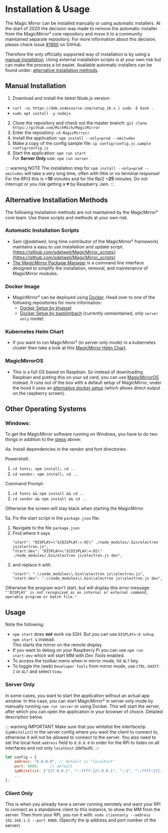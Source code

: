 # Installation & Usage

The Magic Mirror can be installed manually or using automatic installers. At the start of 2020 the decision was made to remove the automatic installer from the MagicMirror² core repository and move it to a community maintained separate repository. For more information about this decision, please check issue [#1860](https://github.com/MichMich/MagicMirror/issues/1860) on GitHub.

Therefore the only officially supported way of installation is by using a [manual installation](#manual-installation). Using external installation scripts is at your own risk but can make the process a lot easier. Available automatic installers can be found under: [alternative installation methods](#alternative-installation-methods).

## Manual Installation
1. Download and install the latest *Node.js* version:
- `curl -sL https://deb.nodesource.com/setup_16.x | sudo -E bash -`
- `sudo apt install -y nodejs`
2. Clone the repository and check out the master branch: `git clone https://github.com/MichMich/MagicMirror`
3. Enter the repository: `cd MagicMirror/`
4. Install the application: `npm install --only=prod --omit=dev`
5. Make a copy of the config sample file: `cp config/config.js.sample config/config.js`
6. Start the application: `npm run start` \
   For **Server Only** use: `npm run server` .

::: warning NOTE
The installation step for `npm install --only=prod --omit=dev` will take a very long time, often with little or no terminal response! For the RPi3 this is **~10** minutes and for the Rpi2 **~25** minutes. Do not interrupt or you risk getting a :broken_heart: by Raspberry Jam.
:::

## Alternative Installation Methods
The following installation methods are not maintained by the MagicMirror² core team. Use these scripts and methods at your own risk.

### Automatic Installation Scripts
- Sam (@sdetweil, long time contributor of the MagicMirror² framework) maintains a easy to use installation and update script: [https://github.com/sdetweil/MagicMirror_scripts](https://github.com/sdetweil/MagicMirror_scripts)
- [The MagicMirror Package Manager](https://github.com/Bee-Mar/mmpm) is a command line interface designed to simplify the installation, removal, and maintenance of MagicMirror modules.

### Docker Image
- MagicMirror² can be deployed using [Docker](https://docker.com). Head over to one of the following repositories for more information:
  - [Docker Setup by khassel](https://gitlab.com/khassel/magicmirror)
  - [Docker Setup by bastilimbach](https://github.com/bastilimbach/docker-MagicMirror) (currently unmaintained, only `server only` mode)

### Kubernetes Helm Chart
- If you want to run MagicMirror² (in server only mode) in a kubernetes cluster then take a look at this [MagicMirror Helm Chart](https://gitlab.com/khassel/magicmirror-helm).

### MagicMirrorOS
- This is a full OS based on Raspbian. So instead of downloading Raspbian and putting this on your sd card, you can use [MagicMirrorOS](https://github.com/guysoft/MagicMirrorOS) instead. It runs out of the box with a default setup of MagicMirror, under the hood it uses an [alternative docker setup](https://gitlab.com/khassel/magicmirror) (which allows direct output on the raspberry screen).

## Other Operating Systems

### Windows: 

To get the MagicMirror software running on Windows, you have to do two things in addition to the [steps](#manual-installation) above:

4a. Install dependencies in the vendor and font directories:

  Powershell:
  
  1. `cd fonts; npm install; cd ..`
  2. `cd vendor; npm install; cd ..`
    
  Command Prompt:
  
  1. `cd fonts && npm install && cd ..`
  2. `cd vendor && npm install && cd ..`
    
Otherwise the screen will stay black when starting the MagicMirror.

5a. Fix the start script in the `package.json` file:

  1. Navigate to the file `package.json`
  2. Find where it says 
	  ```
	  "start": "DISPLAY=\"${DISPLAY:=:0}\" ./node_modules/.bin/electron js/electron.js",
	  "start:dev": "DISPLAY=\"${DISPLAY:=:0}\" ./node_modules/.bin/electron js/electron.js dev",  
	  ```
  3. and replace it with 
	  ```
	  "start": ".\\node_modules\\.bin\\electron js\\electron.js",
	  "start:dev": ".\\node_modules\\.bin\\electron js\\electron.js dev",
	  ``` 

Otherwise the program won't start, but will display this error message: 
`"'DISPLAY' is not recognized as an internal or external command, operable program or batch file."`

## Usage
Note the following:

- `npm start` does **not** work via SSH. But you can use `DISPLAY=:0 nohup npm start &` instead. \
  This starts the mirror on the remote display.
- If you want to debug on your Raspberry Pi you can use `npm run start:dev` which will start MM with *Dev Tools* enabled.
- To access the toolbar menu when in mirror mode, hit `ALT` key.
- To toggle the (web) `Developer Tools` from mirror mode, use `CTRL-SHIFT-I` or `ALT` and select `View`.

### Server Only

In some cases, you want to start the application without an actual app window. In this case, you can start MagicMirror² in server only mode by manually running `npm run server` or using Docker. This will start the server, after which you can open the application in your browser of choice. Detailed description below.

::: warning IMPORTANT
Make sure that you whitelist the interface/ip (`ipWhitelist`) in the server config where you want the client to connect to, otherwise it will not be allowed to connect to the server. You also need to set the local host `address` field to `0.0.0.0` in order for the RPi to listen on all interfaces and not only `localhost` (default).
:::

```javascript
let config = {
	address: "0.0.0.0",	// default is "localhost"
	port: 8080,		// default
	ipWhitelist: ["127.0.0.1", "::ffff:127.0.0.1", "::1", "::ffff:172.17.0.1"], // default -- need to add your IP here
	...
};
```

### Client Only

This is when you already have a server running remotely and want your RPi to connect as a standalone client to this instance, to show the MM from the server. Then from your RPi, you run it with: `node clientonly --address 192.168.1.5 --port 8080`. (Specify the ip address and port number of the server)
